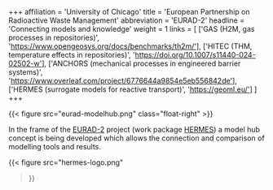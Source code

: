 +++
affiliation = 'University of Chicago'
title = 'European Partnership on Radioactive Waste Management'
abbreviation = 'EURAD-2'
headline = 'Connecting models and knowledge'
weight = 1
links = [
  ['GAS (H2M, gas processes in repositories)', 'https://www.opengeosys.org/docs/benchmarks/th2m/'],
  ['HITEC (THM, temperature effects in repositories)', 'https://doi.org/10.1007/s11440-024-02502-w'],
  ['ANCHORS (mechanical processes in engineered barrier systems)', 'https://www.overleaf.com/project/6776644a9854e5eb556842de'],
  ['HERMES (surrogate models for reactive transport)', 'https://geoml.eu/']
]
+++

<div class="not-prose">
{{< figure
  src="eurad-modelhub.png"
  class="float-right"
>}}
</div>

In the frame of the [EURAD-2](https://www.ejp-eurad.eu/) project (work package [HERMES](https://geoml.eu/)) a model hub concept is being developed which allows the connection and comparison of modelling tools and results.

{{< figure
  src="hermes-logo.png"
>}}
